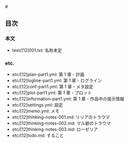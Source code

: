 #　
## 目次
### 本文
- text/[12]001.txt:               名称未定

### etc.
- etc/[12]plan-part1.yml:        第 1 章 - 計画
- etc/[12]logline-part1.yml:     第 1 章 - ログライン
- etc/[12]conf-part1.yml:        第 1 章 - メタ設定
- etc/[12]plot-part1.yml:        第 1 章 - プロット
- etc/[12]information-part1.yml: 第 1 章 - 作品中の提示情報
- etc/[12]settings.yml:          設定
- etc/[12]memo.yml:              メモ
- etc/[12]thinking-notes-001.md:     リリアのトラウマ
- etc/[12]thinking-notes-002.md:     マル爺のトラウマ
- etc/[12]thinking-notes-003.md:     ローゼリア
- etc/[12]todo.md:               すること
